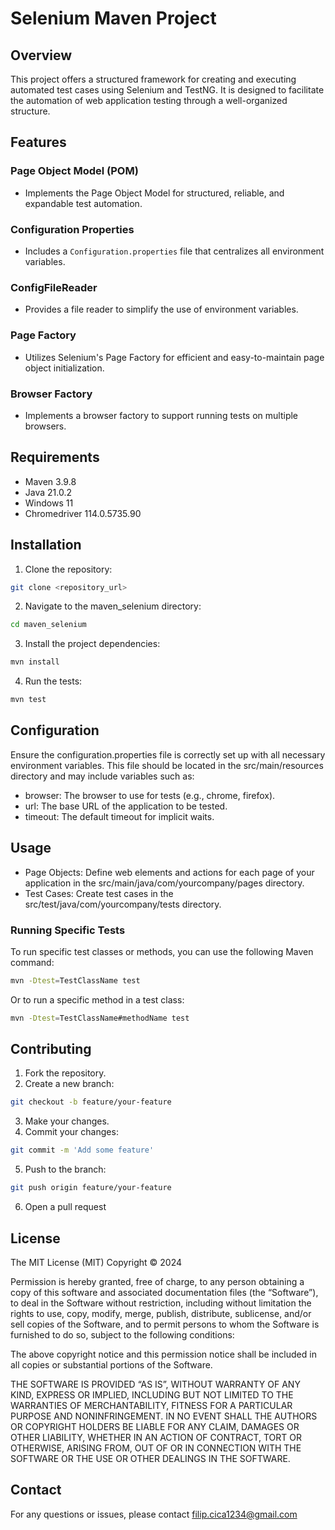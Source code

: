# Selenium Maven Project

## Overview
This project offers a structured framework for creating and executing automated test cases using Selenium and TestNG. It is designed to facilitate the automation of web application testing through a well-organized structure.

## Features
### Page Object Model (POM)
- Implements the Page Object Model for structured, reliable, and expandable test automation.

### Configuration Properties
- Includes a `Configuration.properties` file that centralizes all environment variables.

### ConfigFileReader
- Provides a file reader to simplify the use of environment variables.

### Page Factory
- Utilizes Selenium's Page Factory for efficient and easy-to-maintain page object initialization.

### Browser Factory
- Implements a browser factory to support running tests on multiple browsers.

## Requirements
- Maven 3.9.8
- Java 21.0.2
- Windows 11
- Chromedriver 114.0.5735.90

## Installation
1. Clone the repository:
```sh
git clone <repository_url>
```

2. Navigate to the maven_selenium directory:
```sh
cd maven_selenium
```

3. Install the project dependencies:
```sh
mvn install
```

4. Run the tests:
```sh
mvn test
```

## Configuration
Ensure the configuration.properties file is correctly set up with all necessary environment variables. This file should be located in the src/main/resources directory and may include variables such as:

- browser: The browser to use for tests (e.g., chrome, firefox).
- url: The base URL of the application to be tested.
- timeout: The default timeout for implicit waits.

## Usage
- Page Objects: Define web elements and actions for each page of your application in the src/main/java/com/yourcompany/pages directory.
- Test Cases: Create test cases in the src/test/java/com/yourcompany/tests directory.
### Running Specific Tests
To run specific test classes or methods, you can use the following Maven command:
```sh
mvn -Dtest=TestClassName test
```

Or to run a specific method in a test class:
```sh
mvn -Dtest=TestClassName#methodName test
```

## Contributing
1. Fork the repository.
2. Create a new branch:
```sh
git checkout -b feature/your-feature
```
3. Make your changes.
4. Commit your changes:
```sh
git commit -m 'Add some feature'
```
5. Push to the branch:
```sh
git push origin feature/your-feature
```
6. Open a pull request

## License
The MIT License (MIT)
Copyright © 2024 <copyright holders>

Permission is hereby granted, free of charge, to any person obtaining a copy of this software and associated documentation files (the “Software”), to deal in the Software without restriction, including without limitation the rights to use, copy, modify, merge, publish, distribute, sublicense, and/or sell copies of the Software, and to permit persons to whom the Software is furnished to do so, subject to the following conditions:

The above copyright notice and this permission notice shall be included in all copies or substantial portions of the Software.

THE SOFTWARE IS PROVIDED “AS IS”, WITHOUT WARRANTY OF ANY KIND, EXPRESS OR IMPLIED, INCLUDING BUT NOT LIMITED TO THE WARRANTIES OF MERCHANTABILITY, FITNESS FOR A PARTICULAR PURPOSE AND NONINFRINGEMENT. IN NO EVENT SHALL THE AUTHORS OR COPYRIGHT HOLDERS BE LIABLE FOR ANY CLAIM, DAMAGES OR OTHER LIABILITY, WHETHER IN AN ACTION OF CONTRACT, TORT OR OTHERWISE, ARISING FROM, OUT OF OR IN CONNECTION WITH THE SOFTWARE OR THE USE OR OTHER DEALINGS IN THE SOFTWARE.

## Contact
For any questions or issues, please contact filip.cica1234@gmail.com


